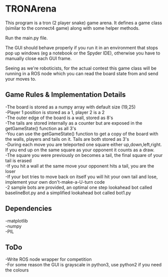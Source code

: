 # TRONArena
This program is a tron (2 player snake) game arena. It defines a game class (similar to the connect4 game) along with some helper methods. 

Run the main.py file.

The GUI should behave properly if you run it in an environment that stops pop up windows (eg a notebook or the Spyder IDE), otherwise you have to manually close each GUI frame. 

Seeing as we're roboticists, for the actual contest this game class will be running in a ROS node which you can read the board state from and send your moves to. 

## Game Rules & Implementation Details
-The board is stored as a numpy array with default size (19,25)  
-Player 1 position is stored as a 1, player 2 is a 2  
-The outer edge of the board is a wall, stored as 8's  
-The tails are stored internally as a counter but are exposed in the getGameState() function as all 3's  
-You can use the getGameState() function to get a copy of the board with the walls, players and tails on it. Tails are both stored as 3's  
-During each move you are teleported one square either up,down,left,right. If you end up on the same square as your opponent it counts as a draw.  
-The square you were previously on becomes a tail, the final square of your tail is erased  
-If you hit a wall at the same move your opponent hits a tail, you are the loser  
-If your bot tries to move back on itself you will hit your own tail and lose, implement your own don't-make-a-U-turn code  
-2 sample bots are provided, an optimal one step lookahead bot called baselineBot.py and a simplified lookahead bot called bot1.py  

## Dependencies
-matplotlib  
-numpy  
-PIL  

## ToDo
-Write ROS node wrapper for competition  
-For some reason the GUI is grayscale in python3, use python2 if you need the colours

